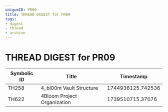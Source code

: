 ```yaml
---
uniqueID: PR09
title: THREAD DIGEST for PR09
tags:
- digest
- thread
- archive
---
```



# THREAD DIGEST for PR09

| Symbolic ID | Title | Timestamp |
|-------------|-------|-----------|
| TH258 | 4_bl00m Vault Structure | 1744936125.742536 |
| TH622 | 4Bloom Project Organization | 1739510715.37076 |
